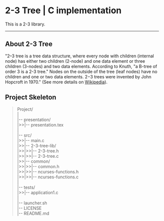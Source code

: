 2-3 Tree | C implementation
===================


This is a 2-3 library.

----------


About 2-3 Tree
-------------
"2–3 tree is a tree data structure, where every node with children (internal node) has either two children (2-node) and one data element or three children (3-nodes) and two data elements. According to Knuth, "a B-tree of order 3 is a 2-3 tree." Nodes on the outside of the tree (leaf nodes) have no children and one or two data elements. 2−3 trees were invented by John Hopcroft in 1970."  (See more details on [<i class="icon-wikipedia"></i> Wikipedia](https://en.wikipedia.org/wiki/2–3_tree)).


Project Skeleton
-------------

> Project/ <br />
> | <br />
> |-- presentation/ <br />
> |>>|-- presentation.tex <br />
> | <br />
> |-- src/ <br />
> |>>|-- main.c <br />
> |>>|-- 2-3-tree-lib/ <br />
> |>>|>>|-- 2-3-tree.h <br />
> |>>|>>|-- 2-3-tree.c <br />
> |>>|-- common/ <br />
> |>>|>>|-- common.h <br />
> |>>|>>|-- ncurses-functions.h <br />
> |>>|>>|-- ncurses-functions.c <br />
> | <br />
> |-- tests/ <br />
> |>>|-- application1.c <br />
> | <br />
> |-- launcher.sh <br />
> |-- LICENSE <br />
> |-- README.md <br />
> 
